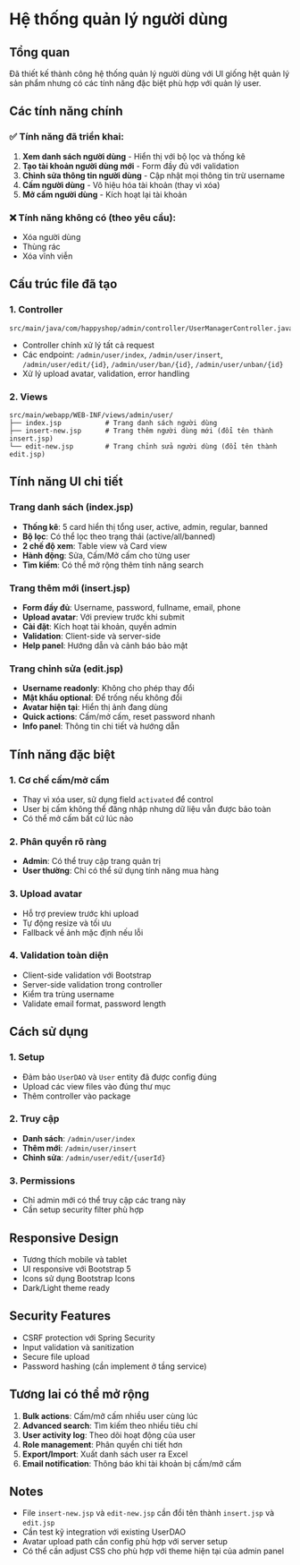 # Hệ thống quản lý người dùng

## Tổng quan

Đã thiết kế thành công hệ thống quản lý người dùng với UI giống hệt quản lý sản phẩm nhưng có các tính năng đặc biệt phù hợp với quản lý user.

## Các tính năng chính

### ✅ Tính năng đã triển khai:

1. **Xem danh sách người dùng** - Hiển thị với bộ lọc và thống kê
2. **Tạo tài khoản người dùng mới** - Form đầy đủ với validation
3. **Chỉnh sửa thông tin người dùng** - Cập nhật mọi thông tin trừ username
4. **Cấm người dùng** - Vô hiệu hóa tài khoản (thay vì xóa)
5. **Mở cấm người dùng** - Kích hoạt lại tài khoản

### ❌ Tính năng không có (theo yêu cầu):

- Xóa người dùng
- Thùng rác
- Xóa vĩnh viễn

## Cấu trúc file đã tạo

### 1. Controller

```
src/main/java/com/happyshop/admin/controller/UserManagerController.java
```

- Controller chính xử lý tất cả request
- Các endpoint: `/admin/user/index`, `/admin/user/insert`, `/admin/user/edit/{id}`, `/admin/user/ban/{id}`, `/admin/user/unban/{id}`
- Xử lý upload avatar, validation, error handling

### 2. Views

```
src/main/webapp/WEB-INF/views/admin/user/
├── index.jsp           # Trang danh sách người dùng
├── insert-new.jsp      # Trang thêm người dùng mới (đổi tên thành insert.jsp)
└── edit-new.jsp        # Trang chỉnh sửa người dùng (đổi tên thành edit.jsp)
```

## Tính năng UI chi tiết

### Trang danh sách (index.jsp)

- **Thống kê**: 5 card hiển thị tổng user, active, admin, regular, banned
- **Bộ lọc**: Có thể lọc theo trạng thái (active/all/banned)
- **2 chế độ xem**: Table view và Card view
- **Hành động**: Sửa, Cấm/Mở cấm cho từng user
- **Tìm kiếm**: Có thể mở rộng thêm tính năng search

### Trang thêm mới (insert.jsp)

- **Form đầy đủ**: Username, password, fullname, email, phone
- **Upload avatar**: Với preview trước khi submit
- **Cài đặt**: Kích hoạt tài khoản, quyền admin
- **Validation**: Client-side và server-side
- **Help panel**: Hướng dẫn và cảnh báo bảo mật

### Trang chỉnh sửa (edit.jsp)

- **Username readonly**: Không cho phép thay đổi
- **Mật khẩu optional**: Để trống nếu không đổi
- **Avatar hiện tại**: Hiển thị ảnh đang dùng
- **Quick actions**: Cấm/mở cấm, reset password nhanh
- **Info panel**: Thông tin chi tiết và hướng dẫn

## Tính năng đặc biệt

### 1. Cơ chế cấm/mở cấm

- Thay vì xóa user, sử dụng field `activated` để control
- User bị cấm không thể đăng nhập nhưng dữ liệu vẫn được bảo toàn
- Có thể mở cấm bất cứ lúc nào

### 2. Phân quyền rõ ràng

- **Admin**: Có thể truy cập trang quản trị
- **User thường**: Chỉ có thể sử dụng tính năng mua hàng

### 3. Upload avatar

- Hỗ trợ preview trước khi upload
- Tự động resize và tối ưu
- Fallback về ảnh mặc định nếu lỗi

### 4. Validation toàn diện

- Client-side validation với Bootstrap
- Server-side validation trong controller
- Kiểm tra trùng username
- Validate email format, password length

## Cách sử dụng

### 1. Setup

- Đảm bảo `UserDAO` và `User` entity đã được config đúng
- Upload các view files vào đúng thư mục
- Thêm controller vào package

### 2. Truy cập

- **Danh sách**: `/admin/user/index`
- **Thêm mới**: `/admin/user/insert`
- **Chỉnh sửa**: `/admin/user/edit/{userId}`

### 3. Permissions

- Chỉ admin mới có thể truy cập các trang này
- Cần setup security filter phù hợp

## Responsive Design

- Tương thích mobile và tablet
- UI responsive với Bootstrap 5
- Icons sử dụng Bootstrap Icons
- Dark/Light theme ready

## Security Features

- CSRF protection với Spring Security
- Input validation và sanitization
- Secure file upload
- Password hashing (cần implement ở tầng service)

## Tương lai có thể mở rộng

1. **Bulk actions**: Cấm/mở cấm nhiều user cùng lúc
2. **Advanced search**: Tìm kiếm theo nhiều tiêu chí
3. **User activity log**: Theo dõi hoạt động của user
4. **Role management**: Phân quyền chi tiết hơn
5. **Export/Import**: Xuất danh sách user ra Excel
6. **Email notification**: Thông báo khi tài khoản bị cấm/mở cấm

## Notes

- File `insert-new.jsp` và `edit-new.jsp` cần đổi tên thành `insert.jsp` và `edit.jsp`
- Cần test kỹ integration với existing UserDAO
- Avatar upload path cần config phù hợp với server setup
- Có thể cần adjust CSS cho phù hợp với theme hiện tại của admin panel
